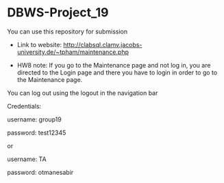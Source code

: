 # DBWS-Project_19
You can use this repository for submission
- Link to website: http://clabsql.clamv.jacobs-university.de/~tpham/maintenance.php

- HW8 note: 
If you go to the Maintenance page and not log in, you are directed to the Login page and there you have to login in order to go to the Maintenance page.

You can log out using the logout in the navigation bar


Credentials:


username: group19

password: test12345

or

username: TA

password: otmanesabir

